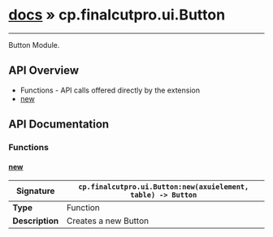 # [docs](index.md) » cp.finalcutpro.ui.Button
---

Button Module.

## API Overview
* Functions - API calls offered directly by the extension
 * [new](#new)

## API Documentation

### Functions

#### [new](#new)
| **Signature**                               | `cp.finalcutpro.ui.Button:new(axuielement, table) -> Button`                                                                    |
| --------------------------------------------|-------------------------------------------------------------------------------------|
| **Type**                                    | Function                                                                     |
| **Description**                             | Creates a new Button                                                                     |

